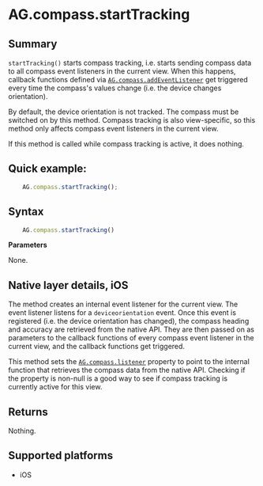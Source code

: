 # AG.compass.startTracking

## Summary

`startTracking()` starts compass tracking, i.e. starts sending compass data to all compass event listeners in the current view. When this happens, callback functions defined via [`AG.compass.addEventListener`](addEventListener.md) get triggered every time the compass's values change (i.e. the device changes orientation).

By default, the device orientation is not tracked. The compass must be switched on by this method. Compass tracking is also view-specific, so this method only affects compass event listeners in the current view.

If this method is called while compass tracking is active, it does nothing.

## Quick example:

```javascript
	AG.compass.startTracking();
```

## Syntax

```javascript
	AG.compass.startTracking()
```

**Parameters**

None.

## Native layer details, iOS

The method creates an internal event listener for the current view. The event listener listens for a `deviceorientation` event. Once this event is registered (i.e. the device orientation has changed), the compass heading and accuracy are retrieved from the native API. They are then passed on as parameters to the callback functions of every compass event listener in the current view, and the callback functions get triggered.

This method sets the [`AG.compass.listener`](listener.md) property to point to the internal function that retrieves the compass data from the native API. Checking if the property is non-null is a good way to see if compass tracking is currently active for this view.

## Returns 

Nothing.

## Supported platforms
* iOS